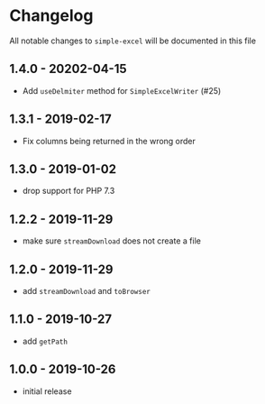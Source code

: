 # Changelog

All notable changes to `simple-excel` will be documented in this file

## 1.4.0 - 20202-04-15

- Add `useDelmiter` method for `SimpleExcelWriter` (#25)

## 1.3.1 - 2019-02-17

- Fix columns being returned in the wrong order

## 1.3.0 - 2019-01-02

- drop support for PHP 7.3

## 1.2.2 - 2019-11-29

- make sure `streamDownload` does not create a file

## 1.2.0 - 2019-11-29

- add `streamDownload` and `toBrowser`

## 1.1.0 - 2019-10-27

- add `getPath`

## 1.0.0 - 2019-10-26

- initial release
